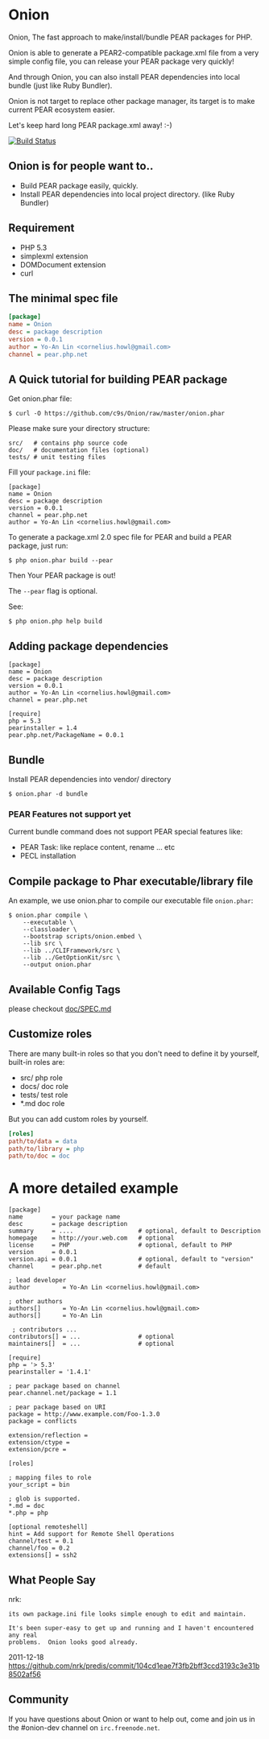 Onion
=====

Onion, The fast approach to make/install/bundle PEAR packages for PHP.

Onion is able to generate a PEAR2-compatible package.xml file from a very simple config
file, you can release your PEAR package very quickly!

And through Onion, you can also install PEAR dependencies into local bundle (just like Ruby Bundler).

Onion is not target to replace other package manager, its target is to make current PEAR ecosystem easier.

Let's keep hard long PEAR package.xml away! :-)

[![Build Status](https://secure.travis-ci.org/c9s/Onion.png)](http://travis-ci.org/c9s/Onion)

## Onion is for people want to..

* Build PEAR package easily, quickly.
* Install PEAR dependencies into local project directory. (like Ruby Bundler)

## Requirement

* PHP 5.3
* simplexml extension
* DOMDocument extension
* curl

## The minimal spec file

```ini
[package]
name = Onion
desc = package description
version = 0.0.1
author = Yo-An Lin <cornelius.howl@gmail.com>
channel = pear.php.net
```

## A Quick tutorial for building PEAR package

Get onion.phar file:

    $ curl -O https://github.com/c9s/Onion/raw/master/onion.phar

Please make sure your directory structure:

    src/   # contains php source code
    doc/   # documentation files (optional)
    tests/ # unit testing files

Fill your `package.ini` file:

    [package]
    name = Onion
    desc = package description
    version = 0.0.1
    channel = pear.php.net
    author = Yo-An Lin <cornelius.howl@gmail.com>

To generate a package.xml 2.0 spec file for PEAR and build a PEAR package, just run:

    $ php onion.phar build --pear

Then Your PEAR package is out!

The `--pear` flag is optional.

See:

    $ php onion.php help build

## Adding package dependencies

    [package]
    name = Onion
    desc = package description
    version = 0.0.1
    author = Yo-An Lin <cornelius.howl@gmail.com>
    channel = pear.php.net

    [require]
    php = 5.3
    pearinstaller = 1.4
    pear.php.net/PackageName = 0.0.1

## Bundle

Install PEAR dependencies into vendor/ directory

    $ onion.phar -d bundle

### PEAR Features not support yet

Current bundle command does not support PEAR special features like:

- PEAR Task: like replace content, rename ... etc
- PECL installation

## Compile package to Phar executable/library file

An example, we use onion.phar to compile our executable file `onion.phar`:

    $ onion.phar compile \
        --executable \
        --classloader \
        --bootstrap scripts/onion.embed \
        --lib src \
        --lib ../CLIFramework/src \
        --lib ../GetOptionKit/src \
        --output onion.phar

## Available Config Tags

please checkout [doc/SPEC.md](https://github.com/c9s/Onion/blob/master/doc/SPEC-v2.md)


## Customize roles

There are many built-in roles so that you don't need to define it by yourself, built-in roles are:

- src/   php role
- docs/  doc role
- tests/ test role
- \*.md  doc role

But you can add custom roles by yourself.

```ini
[roles]
path/to/data = data
path/to/library = php
path/to/doc = doc
```


A more detailed example
========================

    [package]
    name        = your package name
    desc        = package description
    summary     = ....                  # optional, default to Description
    homepage    = http://your.web.com   # optional
    license     = PHP                   # optional, default to PHP
    version     = 0.0.1
    version.api = 0.0.1                 # optional, default to "version"
    channel     = pear.php.net          # default

    ; lead developer
    author         = Yo-An Lin <cornelius.howl@gmail.com>

    ; other authors
    authors[]      = Yo-An Lin <cornelius.howl@gmail.com>
    authors[]      = Yo-An Lin

	 ; contributors ...
    contributors[] = ...                # optional
    maintainers[]  = ...                # optional

    [require]
    php = '> 5.3'
    pearinstaller = '1.4.1'

    ; pear package based on channel
    pear.channel.net/package = 1.1

    ; pear package based on URI
    package = http://www.example.com/Foo-1.3.0
    package = conflicts

    extension/reflection = 
    extension/ctype = 
    extension/pcre = 

    [roles]

    ; mapping files to role
    your_script = bin

    ; glob is supported.
    *.md = doc
    *.php = php

    [optional remoteshell]
    hint = Add support for Remote Shell Operations
    channel/test = 0.1
    channel/foo = 0.2
    extensions[] = ssh2

## What People Say

nrk: 

    its own package.ini file looks simple enough to edit and maintain.

    It's been super-easy to get up and running and I haven't encountered any real
    problems.  Onion looks good already.  

2011-12-18 <https://github.com/nrk/predis/commit/104cd1eae7f3fb2bff3ccd3193c3e31b8502af56>


## Community

If you have questions about Onion or want to help out, come and join us in the #onion-dev channel on `irc.freenode.net`.
